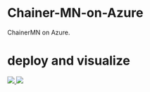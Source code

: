 # Chainer-MN-on-Azure

ChainerMN on Azure.

# deploy and visualize

<a href="https://portal.azure.com/#create/Microsoft.Template/uri/https%3A%2F%2Fraw.githubusercontent.com%2Fsatohiro%2FChainer-MN-on-Azure%2Fmaster%2Fazuredeploy.json" target="_blank">
    <img src="http://azuredeploy.net/deploybutton.png"/>
</a>

<a href="http://armviz.io/#/?load=https%3A%2F%2Fraw.githubusercontent.com%2Fsatohiro%2FChainer-MN-on-Azure%2Fmaster%2Fazuredeploy.json" target="_blank">
    <img src="http://armviz.io/visualizebutton.png"/>
</a>